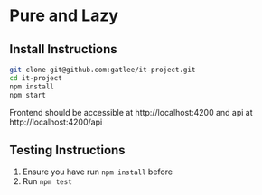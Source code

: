 # Pure and Lazy

## Install Instructions

```sh
git clone git@github.com:gatlee/it-project.git
cd it-project
npm install
npm start
```

Frontend should be accessible at http://localhost:4200 and api at http://localhost:4200/api

## Testing Instructions

1. Ensure you have run `npm install` before
2. Run `npm test`
